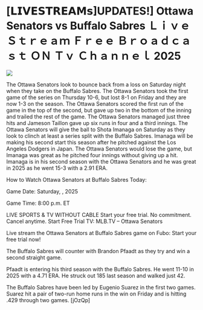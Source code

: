# [𝗟𝗜𝗩𝗘𝗦𝗧𝗥𝗘𝗔𝗠𝘀]UPDATES!] Ottawa Senators vs Buffalo Sabres Ｌｉｖｅ Ｓｔｒｅａｍ Ｆｒｅｅ Ｂｒｏａｄｃａｓｔ ＯＮ Ｔｖ Ｃｈａｎｎｅｌ  2025  
  
  
[![](https://i.imgur.com/qSNzIqt.png)](https://movie.rssnews.media/GQNPdSPj.php)  
  
The Ottawa Senators look to bounce back from a loss on Saturday night when they take on the Buffalo Sabres. The Ottawa Senators took the first game of the series on Thursday 10-6, but lost 8-1 on Friday and they are now 1-3 on the season. The Ottawa Senators scored the first run of the game in the top of the second, but gave up two in the bottom of the inning and trailed the rest of the game. The Ottawa Senators managed just three hits and Jameson Taillon gave up six runs in four and a third innings. The Ottawa Senators will give the ball to Shota Imanaga on Saturday as they look to clinch at least a series split with the Buffalo Sabres. Imanaga will be making his second start this season after he pitched against the Los Angeles Dodgers in Japan. The Ottawa Senators would lose the game, but Imanaga was great as he pitched four innings without giving up a hit. Imanaga is in his second season with the Ottawa Senators and he was great in 2025 as he went 15-3 with a 2.91 ERA.

How to Watch Ottawa Senators at Buffalo Sabres Today:

Game Date: Saturday, , 2025

Game Time: 8:00 p.m. ET

LIVE SPORTS & TV WITHOUT CABLE
Start your free trial. No commitment. Cancel anytime.
Start Free Trial
TV: MLB.TV – Ottawa Senators

Live stream the Ottawa Senators at Buffalo Sabres game on Fubo: Start your free trial now!

The Buffalo Sabres will counter with Brandon Pfaadt as they try and win a second straight game.

Pfaadt is entering his third season with the Buffalo Sabres. He went 11-10 in 2025 with a 4.71 ERA. He struck out 185 last season and walked just 42.

The Buffalo Sabres have been led by Eugenio Suarez in the first two games. Suarez hit a pair of two-run home runs in the win on Friday and is hitting .429 through two games. [jOzQp]